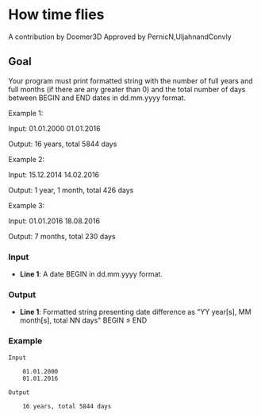 # How time flies
A contribution by Doomer3D
 Approved by PernicN,UljahnandConvly

## Goal
Your program must print formatted string with the number of full years and full months (if there are any greater than 0) and the total number of days between BEGIN and END dates in dd.mm.yyyy format.

Example 1:

Input:
01.01.2000
01.01.2016

Output:
16 years, total 5844 days

Example 2:

Input:
15.12.2014
14.02.2016

Output:
1 year, 1 month, total 426 days

Example 3:

Input:
01.01.2016
18.08.2016

Output:
7 months, total 230 days

### Input
* **Line 1**: A date BEGIN in dd.mm.yyyy format.

### Output
* **Line 1**: Formatted string presenting date difference as "YY year[s], MM month[s], total NN days"
BEGIN ≤ END

### Example

    Input

        01.01.2000
        01.01.2016

    Output

        16 years, total 5844 days        